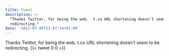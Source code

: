 ```yaml
---
title: Tweet
description: >-
  "Thanks Twitter, for being the web.  t.co URL shortening doesn't seem to be
  redirecting."
date: '2012-07-08T21:07:14+01:00'
---
```

Thanks Twitter, for being the web.  t.co URL shortening doesn't seem to be redirecting.
      {{< tweet 0 0 >}}
    
